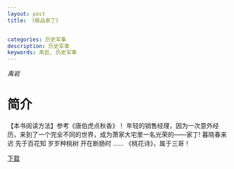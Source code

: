 ```yaml
---
layout: post
title: 《极品家丁》


categories: 历史军事
description: 历史军事
keywords: 禹岩, 历史军事
---
```

*禹岩*

# 简介

【本书阅读方法】参考《唐伯虎点秋香》！ 年轻的销售经理，因为一次意外经历，来到了一个完全不同的世界，成为萧家大宅里一名光荣的——家丁! 暮晓春来迟 先于百花知 岁岁种桃树 开在断肠时 ...... 《桃花诗》，属于三哥！


[下载](http://www.google.com)
